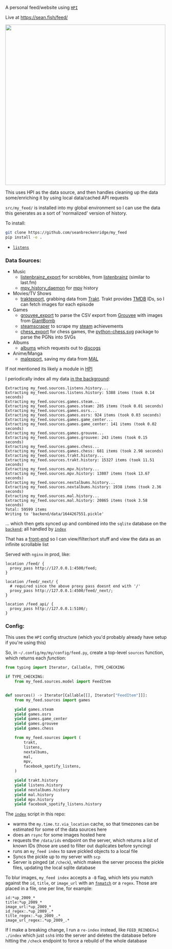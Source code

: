 A personal feed/website using [`HPI`](https://github.com/seanbreckenridge/HPI)

Live at <https://sean.fish/feed/>

<img src="https://github.com/seanbreckenridge/my_feed/blob/master/.github/my_feed.png" width=500/>

This uses HPI as the data source, and then handles cleaning up the data some/enriching it by using local data/cached API requests

`src/my_feed/` is installed into my global environment so I can use the data this generates as a sort of 'normalized' version of history.

To install:

```bash
git clone https://github.com/seanbreckenridge/my_feed
pip install -e .
```

- [`listens`](https://github.com/seanbreckenridge/HPI-personal/blob/master/scripts/listens)

### Data Sources:

- Music
  - [listenbrainz_export](https://github.com/seanbreckenridge/listenbrainz_export) for scrobbles, from [listenbrainz](https://listenbrainz.org/) (similar to last.fm)
  - [mpv_history_daemon](https://github.com/seanbreckenridge/mpv-history-daemon) for [mpv](https://github.com/mpv-player/mpv) history
- Movies/TV Shows
  - [traktexport](https://github.com/seanbreckenridge/traktexport), grabbing data from [Trakt](https://trakt.tv/). Trakt provides [TMDB](http://themoviedb.org/) IDs, so I can fetch images for each episode
- Games
  - [grouvee_export](https://github.com/seanbreckenridge/grouvee_export) to parse the CSV export from [Grouvee](https://www.grouvee.com/) with images from [GiantBomb](https://www.giantbomb.com/)
  - [steamscraper](https://github.com/seanbreckenridge/steamscraper) to scrape my [steam](https://steamcommunity.com/) achievements
  - [chess_export](https://github.com/seanbreckenridge/chess_export) for chess games, the [python-chess.svg](https://python-chess.readthedocs.io/en/latest/) package to parse the PGNs into SVGs
- Albums
  - [albums](https://github.com/seanbreckenridge/albums) which requests out to [discogs](https://www.discogs.com/)
- Anime/Manga
  - [malexport](https://github.com/seanbreckenridge/malexport/), saving my data from [MAL](https://myanimelist.net/)

If not mentioned its likely a module in [HPI](https://github.com/seanbreckenridge/HPI)

I periodically index all my data [in the background](https://sean.fish/d/my_feed_index.job?dark):

```
Extracting my_feed.sources.listens.history...
Extracting my_feed.sources.listens.history: 5388 items (took 0.14 seconds)
Extracting my_feed.sources.games.steam...
Extracting my_feed.sources.games.steam: 285 items (took 0.01 seconds)
Extracting my_feed.sources.games.osrs...
Extracting my_feed.sources.games.osrs: 924 items (took 0.03 seconds)
Extracting my_feed.sources.games.game_center...
Extracting my_feed.sources.games.game_center: 141 items (took 0.02 seconds)
Extracting my_feed.sources.games.grouvee...
Extracting my_feed.sources.games.grouvee: 243 items (took 0.15 seconds)
Extracting my_feed.sources.games.chess...
Extracting my_feed.sources.games.chess: 681 items (took 2.98 seconds)
Extracting my_feed.sources.trakt.history...
Extracting my_feed.sources.trakt.history: 15327 items (took 11.51 seconds)
Extracting my_feed.sources.mpv.history...
Extracting my_feed.sources.mpv.history: 13807 items (took 13.67 seconds)
Extracting my_feed.sources.nextalbums.history...
Extracting my_feed.sources.nextalbums.history: 1938 items (took 2.36 seconds)
Extracting my_feed.sources.mal.history...
Extracting my_feed.sources.mal.history: 20865 items (took 3.58 seconds)
Total: 59599 items
Writing to 'backend/data/1644267551.pickle'
```

... which then gets synced up and combined into the `sqlite` database on the [`backend`](./backend/); all handled by [`index`](./index)

That has a [front-end](https://sean.fish/feed/) so I can view/filter/sort stuff and view the data as an infinite scrollable list

Served with `nginx` in prod, like:

```
location /feed/ {
  proxy_pass http://127.0.0.1:4500/feed;
}

location /feed/_next/ {
  # required since the above proxy pass doesnt end with '/'
  proxy_pass http://127.0.0.1:4500/feed/_next/;
}

location /feed_api/ {
  proxy_pass http://127.0.0.1:5100/;
}
```

### Config:

This uses the `HPI` config structure (which you'd probably already have setup if you're using this)

So, in `~/.config/my/my/config/feed.py`, create a top-level `sources` function, which returns each _function_:

```python
from typing import Iterator, Callable, TYPE_CHECKING

if TYPE_CHECKING:
    from my_feed.sources.model import FeedItem


def sources() -> Iterator[Callable[[], Iterator["FeedItem"]]]:
    from my_feed.sources import games

    yield games.steam
    yield games.osrs
    yield games.game_center
    yield games.grouvee
    yield games.chess

    from my_feed.sources import (
        trakt,
        listens,
        nextalbums,
        mal,
        mpv,
        facebook_spotify_listens,
    )

    yield trakt.history
    yield listens.history
    yield nextalbums.history
    yield mal.history
    yield mpv.history
    yield facebook_spotify_listens.history
```

The [`index`](./index) script in this repo:

- warms the `my.time.tz.via_location` cache, so that timezones can be estimated for some of the data sources here
- does an `rsync` for some images hosted here
- requests the `/data/ids` endpoint on the server, which returns a list of known IDs (those are used to filter out duplicates before syncing)
- runs an `my_feed index` to save pickled objects to a local file
- Syncs the pickle up to my server with `scp`
- Server is pinged (at `/check`), which makes the server process the pickle files, updating the local sqlite database

To blur images, `my_feed index` accepts a `-B` flag, which lets you match against the `id`, `title`, or `image_url` with an [`fnmatch`](https://docs.python.org/3/library/fnmatch.html#module-fnmatch) or a `regex`. Those are placed in a file, one per line, for example:

```
id:*up_2009_*
title:*up_2009_*
image_url:*up_2009_*
id_regex:.*up_2009_.*
title_regex:.*up_2009_.*
image_url_regex:.*up_2009_.*
```

If I make a breaking change, I run a `re-index` instead, like `FEED_REINDEX=1 ./index` which just `ssh`s into the server and deletes the database before hitting the `/check` endpoint to force a rebuild of the whole database
